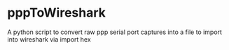 # pppToWireshark
A python script  to convert raw ppp serial port captures into a file to import into wireshark via import hex 
